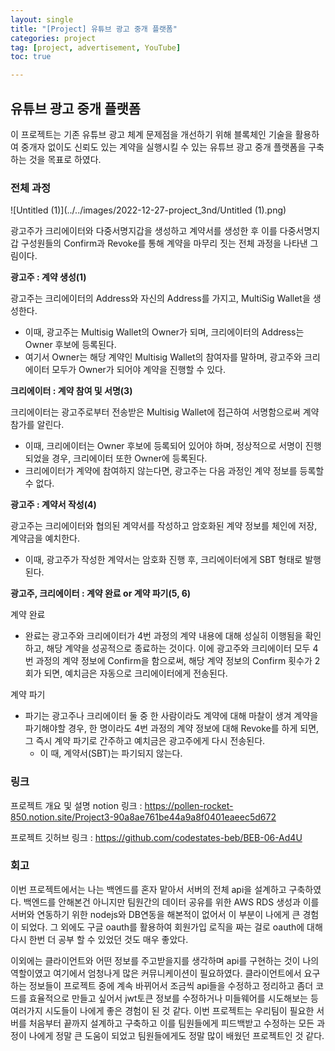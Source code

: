 ```yaml
---
layout: single
title: "[Project] 유튜브 광고 중개 플랫폼"
categories: project
tag: [project, advertisement, YouTube]
toc: true

---
```


## 유튜브 광고 중개 플랫폼

이 프로젝트는 기존 유튜브 광고 체계 문제점을 개선하기 위해 블록체인 기술을 활용하여 중개자 없이도 신뢰도 있는 계약을 실행시킬 수 있는 유튜브 광고 중개 플랫폼을 구축하는 것을 목표로 하였다.

### 전체 과정

![Untitled (1)](../../images/2022-12-27-project_3nd/Untitled (1).png)

광고주가 크리에이터와 다중서명지갑을 생성하고 계약서를 생성한 후 이를 다중서명지갑 구성원들의 Confirm과 Revoke를 통해 계약을 마무리 짓는 전체 과정을 나타낸 그림이다.

**광고주 : 계약 생성(1)**

광고주는 크리에이터의 Address와 자신의 Address를 가지고, MultiSig Wallet을 생성한다.

- 이때, 광고주는 Multisig Wallet의 Owner가 되며, 크리에이터의 Address는 Owner 후보에 등록된다.
- 여기서 Owner는 해당 계약인 Multisig Wallet의 참여자를 말하며, 광고주와 크리에이터 모두가 Owner가 되어야 계약을 진행할 수 있다.

**크리에이터 : 계약 참여 및 서명(3)**

크리에이터는 광고주로부터 전송받은 Multisig Wallet에 접근하여 서명함으로써 계약 참가를 알린다.

- 이때, 크리에이터는 Owner 후보에 등록되어 있어야 하며, 정상적으로 서명이 진행되었을 경우, 크리에이터 또한 Owner에 등록된다.
- 크리에이터가 계약에 참여하지 않는다면, 광고주는 다음 과정인 계약 정보를 등록할 수 없다.

**광고주 : 계약서 작성(4)**

광고주는 크리에이터와 협의된 계약서를 작성하고 암호화된 계약 정보를 체인에 저장, 계약금을 예치한다.

- 이때, 광고주가 작성한 계약서는 암호화 진행 후, 크리에이터에게 SBT 형태로 발행된다.

**광고주, 크리에이터 : 계약 완료 or 계약 파기(5, 6)**

계약 완료

- 완료는 광고주와 크리에이터가 4번 과정의 계약 내용에 대해 성실히 이행됨을 확인하고, 해당 계약을 성공적으로 종료하는 것이다. 이에 광고주와 크리에이터 모두 4번 과정의 계약 정보에 Confirm을 함으로써, 해당 계약 정보의 Confirm 횟수가 2회가 되면, 예치금은 자동으로 크리에이터에게 전송된다.

계약 파기

- 파기는 광고주나 크리에이터 둘 중 한 사람이라도 계약에 대해 마찰이 생겨 계약을 파기해야할 경우, 한 명이라도 4번 과정의 계약 정보에 대해 Revoke를 하게 되면, 그 즉시 계약 파기로 간주하고 예치금은 광고주에게 다시 전송된다.
  - 이 때, 계약서(SBT)는 파기되지 않는다.

### 링크

프로젝트 개요 및 설명 notion 링크 : https://pollen-rocket-850.notion.site/Project3-90a8ae761be44a9a8f0401eaeec5d672

프로젝트 깃허브 링크 : https://github.com/codestates-beb/BEB-06-Ad4U

[프로젝트 개요 및 설명 notion 링크]: https://pollen-rocket-850.notion.site/Project3-90a8ae761be44a9a8f0401eaeec5d672
[프로젝트 깃허브 링크]: https://github.com/codestates-beb/BEB-06-Ad4U



### 회고

이번 프로젝트에서는 나는 백엔드를 혼자 맡아서 서버의 전체 api을 설계하고 구축하였다. 백엔드를 안해본건 아니지만 팀원간의 데이터 공유를 위한 AWS RDS 생성과 이를 서버와 연동하기 위한 nodejs와 DB연동을 해본적이 없어서 이 부분이 나에게 큰 경험이 되었다. 그 외에도 구글 oauth를 활용하여 회원가입 로직을 짜는 걸로 oauth에 대해 다시 한번 더 공부 할 수 있었던 것도 매우 좋았다.

이외에는 클라이언트와 어떤 정보를 주고받을지를 생각하며 api를 구현하는 것이 나의 역할이였고 여기에서 엄청나게 많은 커뮤니케이션이 필요하였다. 클라이언트에서 요구하는 정보들이 프로젝트 중에 계속 바뀌어서 조금씩 api들을 수정하고 정리하고 좀더 코드를 효율적으로 만들고 싶어서 jwt토큰 정보를 수정하거나 미들웨어를 시도해보는 등 여러가지 시도들이 나에게 좋은 경험이 된 것 같다. 이번 프로젝트는 우리팀이 필요한 서버를 처음부터 끝까지 설계하고 구축하고 이를 팀원들에게 피드백받고 수정하는 모든 과정이 나에게 정말 큰 도움이 되었고 팀원들에게도 정말 많이 배웠던 프로젝트인 것 같다.

